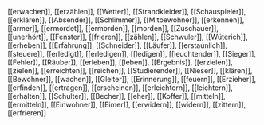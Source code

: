 [[erwachen]], [[erzählen]], [[Wetter]], [[Strandkleider]], [[Schauspieler]], [[erklären]], [[Absender]], [[Schlimmer]], [[Mitbewohner]], [[erkennen]], [[armer]], [[ermordet]], [[ermorden]], [[morden]], [[Zuschauer]], [[unerhört]], [[Fenster]], [[frieren]], [[zählen]], [[Schwuler]], [[Wüterich]], [[erheben]], [[Erfahrung]], [[Schneider]], [[Läufer]], [[erstaunlich]], [[steuere]], [[erledigt]], [[erledigen]], [[ledigen]], [[leuchtender]], [[Sieger]], [[Fehler]], [[Räuber]], [[erleben]], [[leben]], [[Ergebnis]], [[erzielen]], [[zielen]], [[erreichten]], [[reichen]], [[Studierender]], [[Nieser]], [[klären]], [[Bewohner]], [[wachen]], [[Gleiter]], [[Erinnerung]], [[feuern]], [[Erzieher]], [[erfinden]], [[ertragen]], [[erscheinen]], [[erleichtern]], [[leichtern]], [[erhalten]], [[Schulter]], [[Becher]], [[eher]], [[Koffer]], [[mitteln]], [[ermitteln]], [[Einwohner]], [[Eimer]], [[erwidern]], [[widern]], [[zittern]], [[erfrieren]]